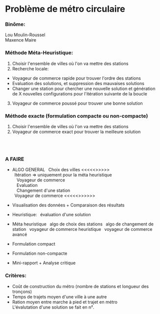 
# Problème de métro circulaire

### Binôme:
Lou Moulin-Roussel<br />
Maxence Maire<br />

### Méthode Méta-Heuristique:
1. Choisir l'ensemble de villes où l'on va mettre des stations
2. Recherche locale:
- Voyageur de commerce rapide pour trouver l'ordre des stations
- Evaluation des solutions, et suppression des mauvaises solutions
- Changer une station pour chercher une nouvelle solution et génération de X nouvelles configurations pour l'itération suivante de la boucle
3. Voyageur de commerce poussé pour trouver une bonne solution

### Méthode exacte (formulation compacte ou non-compacte)
1. Choisir l'ensemble de villes où l'on va mettre des stations
2. Voyageur de commerce exact pour trouver la meilleure solution

<br />
<br />

### A FAIRE
- ALGO GENERAL
&ensp;Choix des villes          <<<<<>>>>><br />
&ensp;Itération  => uniquement pour la méta heuristique<br />
&ensp;&ensp;Voyageur de commerce<br />
&ensp;&ensp;Evaluation<br />
&ensp;&ensp;Changement d'une station<br />
&ensp;Voyageur de commerce      <<<<<>>>>>><br />

- Visualisation des données + Comparaison des résultats

- Heuristique:
&ensp;évaluation d'une solution

- Méta heuristique
&ensp;algo de choix des stations
&ensp;algo de changement de station
&ensp;voyageur de commerce heuristique
&ensp;voyageur de commerce avancé
- Formulation compact
- Formulation non-compacte
- Mini-rapport + Analyse critique


### Critères:
- Coût de construction du métro (nombre de stations et longueur des tronçons)
- Temps de trajets moyen d'une ville à une autre
- Ration moyen entre marche à pied et trajet en métro<br />
L'évalutation d'une solution se fait en n².

